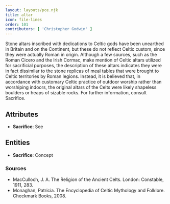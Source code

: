 ```yaml
---
layout: layouts/pce.njk
title: altar
icon: file-lines
order: 101
contributors: [ 'Christopher Godwin' ]
---
```

Stone altars inscribed with dedications to Celtic gods have been unearthed in Britain and on the Continent, but these do not reflect Celtic custom, since they were actually Roman in origin. Although a few sources, such as the Roman Cicero and the Irish Cormac, make mention of Celtic altars utilized for sacrificial purposes, the description of these altars indicates they were in fact dissimilar to the stone replicas of meal tables that were brought to Celtic territories by Roman legions. Instead, it is believed that, in accordance with customary Celtic practice of outdoor worship rather than worshiping indoors, the original altars of the Celts were likely shapeless boulders or heaps of sizable rocks. For further information, consult Sacrifice.

## Attributes

- **Sacrifice**: See

## Entities

- **Sacrifice**: Concept

### Sources

- MacCulloch, J. A. The Religion of the Ancient Celts. London: Constable, 1911, 283.
- Monaghan, Patricia. The Encyclopedia of Celtic Mythology and Folklore. Checkmark Books, 2008.

